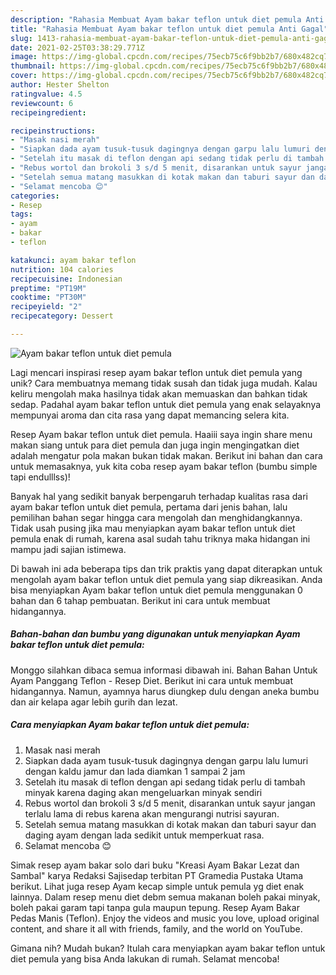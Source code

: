 ```yaml
---
description: "Rahasia Membuat Ayam bakar teflon untuk diet pemula Anti Gagal"
title: "Rahasia Membuat Ayam bakar teflon untuk diet pemula Anti Gagal"
slug: 1413-rahasia-membuat-ayam-bakar-teflon-untuk-diet-pemula-anti-gagal
date: 2021-02-25T03:38:29.771Z
image: https://img-global.cpcdn.com/recipes/75ecb75c6f9bb2b7/680x482cq70/ayam-bakar-teflon-untuk-diet-pemula-foto-resep-utama.jpg
thumbnail: https://img-global.cpcdn.com/recipes/75ecb75c6f9bb2b7/680x482cq70/ayam-bakar-teflon-untuk-diet-pemula-foto-resep-utama.jpg
cover: https://img-global.cpcdn.com/recipes/75ecb75c6f9bb2b7/680x482cq70/ayam-bakar-teflon-untuk-diet-pemula-foto-resep-utama.jpg
author: Hester Shelton
ratingvalue: 4.5
reviewcount: 6
recipeingredient:

recipeinstructions:
- "Masak nasi merah"
- "Siapkan dada ayam tusuk-tusuk dagingnya dengan garpu lalu lumuri dengan kaldu jamur dan lada diamkan 1 sampai 2 jam"
- "Setelah itu masak di teflon dengan api sedang tidak perlu di tambah minyak karena daging akan mengeluarkan minyak sendiri"
- "Rebus wortol dan brokoli 3 s/d 5 menit, disarankan untuk sayur jangan terlalu lama di rebus karena akan mengurangi nutrisi sayuran."
- "Setelah semua matang masukkan di kotak makan dan taburi sayur dan daging ayam dengan lada sedikit untuk memperkuat rasa."
- "Selamat mencoba 😊"
categories:
- Resep
tags:
- ayam
- bakar
- teflon

katakunci: ayam bakar teflon 
nutrition: 104 calories
recipecuisine: Indonesian
preptime: "PT19M"
cooktime: "PT30M"
recipeyield: "2"
recipecategory: Dessert

---
```



![Ayam bakar teflon untuk diet pemula](https://img-global.cpcdn.com/recipes/75ecb75c6f9bb2b7/680x482cq70/ayam-bakar-teflon-untuk-diet-pemula-foto-resep-utama.jpg)

Lagi mencari inspirasi resep ayam bakar teflon untuk diet pemula yang unik? Cara membuatnya memang tidak susah dan tidak juga mudah. Kalau keliru mengolah maka hasilnya tidak akan memuaskan dan bahkan tidak sedap. Padahal ayam bakar teflon untuk diet pemula yang enak selayaknya mempunyai aroma dan cita rasa yang dapat memancing selera kita.

Resep Ayam bakar teflon untuk diet pemula. Haaiii saya ingin share menu makan siang untuk para diet pemula dan juga ingin mengingatkan diet adalah mengatur pola makan bukan tidak makan. Berikut ini bahan dan cara untuk memasaknya, yuk kita coba resep ayam bakar teflon (bumbu simple tapi endulllss)!

Banyak hal yang sedikit banyak berpengaruh terhadap kualitas rasa dari ayam bakar teflon untuk diet pemula, pertama dari jenis bahan, lalu pemilihan bahan segar hingga cara mengolah dan menghidangkannya. Tidak usah pusing jika mau menyiapkan ayam bakar teflon untuk diet pemula enak di rumah, karena asal sudah tahu triknya maka hidangan ini mampu jadi sajian istimewa.


Di bawah ini ada beberapa tips dan trik praktis yang dapat diterapkan untuk mengolah ayam bakar teflon untuk diet pemula yang siap dikreasikan. Anda bisa menyiapkan Ayam bakar teflon untuk diet pemula menggunakan 0 bahan dan 6 tahap pembuatan. Berikut ini cara untuk membuat hidangannya.

<!--inarticleads1-->

##### Bahan-bahan dan bumbu yang digunakan untuk menyiapkan Ayam bakar teflon untuk diet pemula:



Monggo silahkan dibaca semua informasi dibawah ini. Bahan Bahan Untuk Ayam Panggang Teflon - Resep Diet. Berikut ini cara untuk membuat hidangannya. Namun, ayamnya harus diungkep dulu dengan aneka bumbu dan air kelapa agar lebih gurih dan lezat. 

<!--inarticleads2-->

##### Cara menyiapkan Ayam bakar teflon untuk diet pemula:

1. Masak nasi merah
1. Siapkan dada ayam tusuk-tusuk dagingnya dengan garpu lalu lumuri dengan kaldu jamur dan lada diamkan 1 sampai 2 jam
1. Setelah itu masak di teflon dengan api sedang tidak perlu di tambah minyak karena daging akan mengeluarkan minyak sendiri
1. Rebus wortol dan brokoli 3 s/d 5 menit, disarankan untuk sayur jangan terlalu lama di rebus karena akan mengurangi nutrisi sayuran.
1. Setelah semua matang masukkan di kotak makan dan taburi sayur dan daging ayam dengan lada sedikit untuk memperkuat rasa.
1. Selamat mencoba 😊


Simak resep ayam bakar solo dari buku &#34;Kreasi Ayam Bakar Lezat dan Sambal&#34; karya Redaksi Sajisedap terbitan PT Gramedia Pustaka Utama berikut. Lihat juga resep Ayam kecap simple untuk pemula yg diet enak lainnya. Dalam resep menu diet debm semua makanan boleh pakai minyak, boleh pakai garam tapi tanpa gula maupun tepung. Resep Ayam Bakar Pedas Manis (Teflon). Enjoy the videos and music you love, upload original content, and share it all with friends, family, and the world on YouTube. 

Gimana nih? Mudah bukan? Itulah cara menyiapkan ayam bakar teflon untuk diet pemula yang bisa Anda lakukan di rumah. Selamat mencoba!
